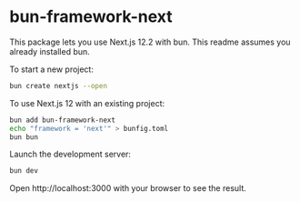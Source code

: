 # bun-framework-next

This package lets you use Next.js 12.2 with bun. This readme assumes you already installed bun.

To start a new project:

```bash
bun create nextjs --open
```

To use Next.js 12 with an existing project:

```bash
bun add bun-framework-next
echo "framework = 'next'" > bunfig.toml
bun bun
```

Launch the development server:

```bash
bun dev
```

Open http://localhost:3000 with your browser to see the result.
